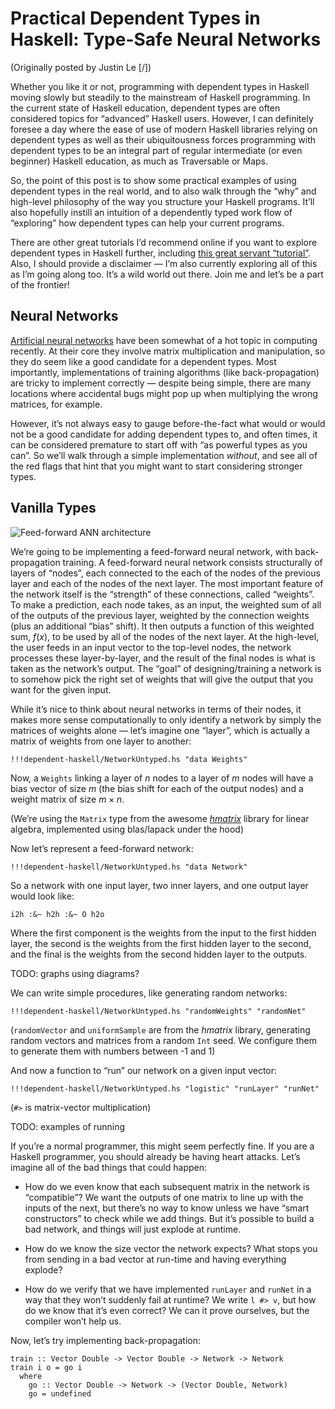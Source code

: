 Practical Dependent Types in Haskell: Type-Safe Neural Networks
===============================================================

(Originally posted by Justin Le [/])

Whether you like it or not, programming with dependent types in Haskell
moving slowly but steadily to the mainstream of Haskell programming. In
the current state of Haskell education, dependent types are often
considered topics for “advanced” Haskell users. However, I can
definitely foresee a day where the ease of use of modern Haskell
libraries relying on dependent types as well as their ubiquitousness
forces programming with dependent types to be an integral part of
regular intermediate (or even beginner) Haskell education, as much as
Traversable or Maps.

So, the point of this post is to show some practical examples of using
dependent types in the real world, and to also walk through the “why”
and high-level philosophy of the way you structure your Haskell
programs. It’ll also hopefully instill an intuition of a dependently
typed work flow of “exploring” how dependent types can help your current
programs.

There are other great tutorials I’d recommend online if you want to
explore dependent types in Haskell further, including [this great
servant
“tutorial”](http://www.well-typed.com/blog/2015/11/implementing-a-minimal-version-of-haskell-servant/).
Also, I should provide a disclaimer — I’m also currently exploring all
of this as I’m going along too. It’s a wild world out there. Join me and
let’s be a part of the frontier!

Neural Networks
---------------

[Artificial neural
networks](https://en.wikipedia.org/wiki/Artificial_neural_network) have
been somewhat of a hot topic in computing recently. At their core they
involve matrix multiplication and manipulation, so they do seem like a
good candidate for a dependent types. Most importantly, implementations
of training algorithms (like back-propagation) are tricky to implement
correctly — despite being simple, there are many locations where
accidental bugs might pop up when multiplying the wrong matrices, for
example.

However, it’s not always easy to gauge before-the-fact what would or
would not be a good candidate for adding dependent types to, and often
times, it can be considered premature to start off with “as powerful
types as you can”. So we’ll walk through a simple implementation
*without*, and see all of the red flags that hint that you might want to
start considering stronger types.

Vanilla Types
-------------

![Feed-forward ANN
architecture](/img/entries/dependent-haskell-1/ffneural.png "Feed-forward ANN architecture")

We’re going to be implementing a feed-forward neural network, with
back-propagation training. A feed-forward neural network consists
structurally of layers of “nodes”, each connected to the each of the
nodes of the previous layer and each of the nodes of the next layer. The
most important feature of the network itself is the “strength” of these
connections, called “weights”. To make a prediction, each node takes, as
an input, the weighted sum of all of the outputs of the previous layer,
weighted by the connection weights (plus an additional “bias” shift). It
then outputs a function of this weighted sum, $f(x)$, to be used by all
of the nodes of the next layer. At the high-level, the user feeds in an
input vector to the top-level nodes, the network processes these
layer-by-layer, and the result of the final nodes is what is taken as
the network’s output. The “goal” of designing/training a network is to
somehow pick the right set of weights that will give the output that you
want for the given input.

While it’s nice to think about neural networks in terms of their nodes,
it makes more sense computationally to only identify a network by simply
the matrices of weights alone — let’s imagine one “layer”, which is
actually a matrix of weights from one layer to another:

``` {.haskell}
!!!dependent-haskell/NetworkUntyped.hs "data Weights"
```

Now, a `Weights` linking a layer of $n$ nodes to a layer of $m$ nodes
will have a bias vector of size $m$ (the bias shift for each of the
output nodes) and a weight matrix of size $m \times n$.

(We’re using the `Matrix` type from the awesome
*[hmatrix](http://hackage.haskell.org/package/hmatrix)* library for
linear algebra, implemented using blas/lapack under the hood)

Now let’s represent a feed-forward network:

``` {.haskell}
!!!dependent-haskell/NetworkUntyped.hs "data Network"
```

So a network with one input layer, two inner layers, and one output
layer would look like:

``` {.haskell}
i2h :&~ h2h :&~ O h2o
```

Where the first component is the weights from the input to the first
hidden layer, the second is the weights from the first hidden layer to
the second, and the final is the weights from the second hidden layer to
the outputs.

TODO: graphs using diagrams?

We can write simple procedures, like generating random networks:

``` {.haskell}
!!!dependent-haskell/NetworkUntyped.hs "randomWeights" "randomNet"
```

(`randomVector` and `uniformSample` are from the *hmatrix* library,
generating random vectors and matrices from a random `Int` seed. We
configure them to generate them with numbers between -1 and 1)

And now a function to “run” our network on a given input vector:

``` {.haskell}
!!!dependent-haskell/NetworkUntyped.hs "logistic" "runLayer" "runNet"
```

(`#>` is matrix-vector multiplication)

TODO: examples of running

If you’re a normal programmer, this might seem perfectly fine. If you
are a Haskell programmer, you should already be having heart attacks.
Let’s imagine all of the bad things that could happen:

-   How do we even know that each subsequent matrix in the network is
    “compatible”? We want the outputs of one matrix to line up with the
    inputs of the next, but there’s no way to know unless we have “smart
    constructors” to check while we add things. But it’s possible to
    build a bad network, and things will just explode at runtime.

-   How do we know the size vector the network expects? What stops you
    from sending in a bad vector at run-time and having everything
    explode?

-   How do we verify that we have implemented `runLayer` and `runNet` in
    a way that they won’t suddenly fail at runtime? We write `l #> v`,
    but how do we know that it’s even correct? We can it prove
    ourselves, but the compiler won’t help us.

Now, let’s try implementing back-propagation:

``` {.haskell}
train :: Vector Double -> Vector Double -> Network -> Network
train i o = go i
  where
    go :: Vector Double -> Network -> (Vector Double, Network)
    go = undefined
```
